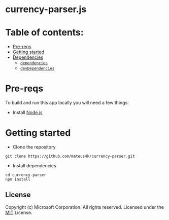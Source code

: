 # currency-parser.js

<!-- The main purpose of this repository is to show a working Node.js API Server + front-end project and workflow for writing Node code in TypeScript. -->

<!-- **Live Demo**: [https://typescript-node-starter.azurewebsites.net/](https://typescript-node-starter.azurewebsites.net/) -->

# Table of contents:

- [Pre-reqs](#pre-reqs)
- [Getting started](#getting-started)
- [Dependencies](#dependencies)
	- [`dependencies`](#dependencies)
	- [`devDependencies`](#devdependencies)

# Pre-reqs
To build and run this app locally you will need a few things:
- Install [Node.js](https://nodejs.org/en/)

# Getting started
- Clone the repository
```
git clone https://github.com/mateus4k/currency-parser.git
```
- Install dependencies
```
cd currency-parser
npm install
```


## License

Copyright (c) Microsoft Corporation. All rights reserved.
Licensed under the [MIT](LICENSE) License.
